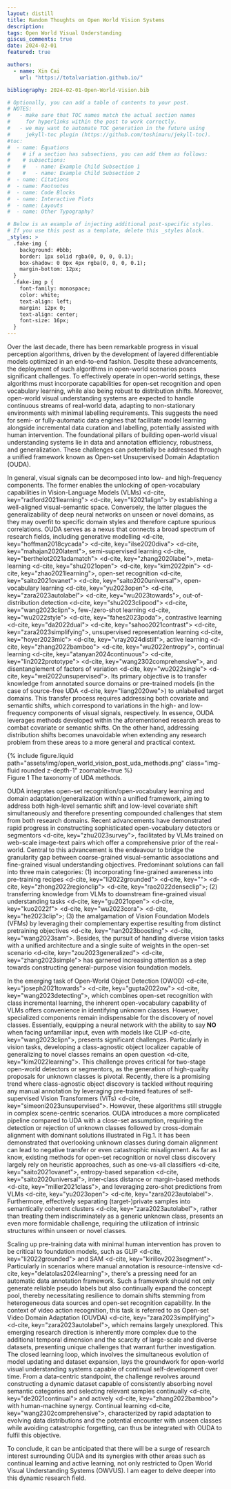 ```yaml
---
layout: distill
title: Random Thoughts on Open World Vision Systems
description: 
tags: Open World Visual Understanding
giscus_comments: true
date: 2024-02-01
featured: true

authors:
  - name: Xin Cai
    url: "https://totalvariation.github.io/"

bibliography: 2024-02-01-Open-World-Vision.bib

# Optionally, you can add a table of contents to your post.
# NOTES:
#   - make sure that TOC names match the actual section names
#     for hyperlinks within the post to work correctly.
#   - we may want to automate TOC generation in the future using
#     jekyll-toc plugin (https://github.com/toshimaru/jekyll-toc).
#toc:
#  - name: Equations
#    # if a section has subsections, you can add them as follows:
#    # subsections:
#    #   - name: Example Child Subsection 1
#    #   - name: Example Child Subsection 2
#  - name: Citations
#  - name: Footnotes
#  - name: Code Blocks
#  - name: Interactive Plots
#  - name: Layouts
#  - name: Other Typography?

# Below is an example of injecting additional post-specific styles.
# If you use this post as a template, delete this _styles block.
_styles: >
  .fake-img {
    background: #bbb;
    border: 1px solid rgba(0, 0, 0, 0.1);
    box-shadow: 0 0px 4px rgba(0, 0, 0, 0.1);
    margin-bottom: 12px;
  }
  .fake-img p {
    font-family: monospace;
    color: white;
    text-align: left;
    margin: 12px 0;
    text-align: center;
    font-size: 16px;
  }
---
```


Over the last decade, there has been remarkable progress in visual perception algorithms, driven by the development of layered differentiable models optimized in an end-to-end fashion. Despite these advancements, the deployment of such algorithms in open-world scenarios poses significant challenges. To effectively operate in open-world settings, these algorithms must incorporate capabilities for open-set recognition and open vocabulary learning, while also being robust to distribution shifts. Moreover, open-world visual understanding systems are expected to handle continuous streams of real-world data, adapting to non-stationary environments with minimal labelling requirements. This suggests the need for semi- or fully-automatic data engines that facilitate model learning alongside incremental data curation and labelling, potentially assisted with human intervention. The foundational pillars of building open-world visual understanding systems lie in data and annotation efficiency, robustness, and generalization. These challenges can potentially be addressed through a unified framework known as Open-set Unsupervised Domain Adaptation (OUDA).
	
In general, visual signals can be decomposed into low- and high-frequency components. The former enables the unlocking of open-vocabulary capabilities in Vision-Language Models (VLMs) <d-cite, key="radford2021learning"></d-cite> <d-cite, key="li2021align"></d-cite> by establishing a well-aligned visual-semantic space. Conversely, the latter plagues the generalizability of deep neural networks on unseen or novel domains, as they may overfit to specific domain styles and therefore capture spurious correlations. OUDA serves as a nexus that connects a broad spectrum of research fields, including generative modelling <d-cite, key="hoffman2018cycada"><d-cite> <d-cite, key="ilse2020diva"><d-cite> <d-cite, key="mahajan2020latent"><d-cite>, semi-supervised learning <d-cite, key="berthelot2021adamatch"><d-cite> <d-cite, key="zhang2020label"><d-cite>, meta-learning <d-cite, key="shu2021open"><d-cite> <d-cite, key="kim2022pin"><d-cite> <d-cite, key="zhao2021learning"><d-cite>, open-set recognition <d-cite, key="saito2021ovanet"><d-cite> <d-cite, key="saito2020universal"><d-cite>, open-vocabulary learning <d-cite, key="yu2023open"><d-cite> <d-cite, key="zara2023autolabel"><d-cite> <d-cite, key="wu2023towards"><d-cite>, out-of-distribution detection <d-cite, key="shu2023clipood"></d-cite> <d-cite, key="wang2023clipn"></d-cite>, few-/zero-shot learning <d-cite, key="wu2022style"></d-cite> <d-cite, key="fahes2023poda"></d-cite>, contrastive learning <d-cite, key="da2022dual"><d-cite> <d-cite, key="sahoo2021contrast"><d-cite> <d-cite, key="zara2023simplifying"><d-cite>, unsupervised representation learning <d-cite, key="hoyer2023mic"><d-cite> <d-cite, key="vray2024distill"><d-cite>, active learning <d-cite, key="zhang2022bamboo"></d-cite> <d-cite, key="wu2022entropy"></d-cite>, continual learning <d-cite, key="atanyan2024continuous"></d-cite> <d-cite, key="lin2022prototype"></d-cite> <d-cite, key="wang2302comprehensive"></d-cite>, and disentanglement of factors of variation <d-cite, key="wu2022single"></d-cite> <d-cite, key="wei2022unsupervised"></d-cite>. Its primary objective is to transfer knowledge from annotated source domains or pre-trained models (in the case of source-free UDA <d-cite, key="liang2020we"></d-cite>) to unlabelled target domains. This transfer process requires addressing both covariate and semantic shifts, which correspond to variations in the high- and low-frequency components of visual signals, respectively. In essence, OUDA leverages methods developed within the aforementioned research areas to combat covariate or semantic shifts. On the other hand, addressing distribution shifts becomes unavoidable when extending any research problem from these areas to a more general and practical context.

<div class="row mt-3">
    <div class="col-sm mt-3 mt-md-0">
        {% include figure.liquid path="assets/img/open_world_vision_post_uda_methods.png" class="img-fluid rounded z-depth-1" zoomable=true %}
    </div>
</div>
<div class="caption">
    Figure 1 The taxonomy of UDA methods.
</div>

OUDA integrates open-set recognition/open-vocabulary learning and domain adaptation/generalization within a unified framework, aiming to address both high-level semantic shift and low-level covariate shift simultaneously and therefore presenting compounded challenges that stem from both research domains. Recent advancements have demonstrated rapid progress in constructing sophisticated open-vocabulary detectors or segmentors <d-cite, key="zhu2023survey"></d-cite>, facilitated by VLMs trained on web-scale image-text pairs which offer a comprehensive prior of the real-world. Central to this advancement is the endeavour to bridge the granularity gap between coarse-grained visual-semantic associations and fine-grained visual understanding objectives. Predominant solutions can fall into three main categories: (1) incorporating fine-grained awareness into pre-training recipes <d-cite, key="li2022grounded"></d-cite> <d-cite, key=""></d-cite> <d-cite, key="zhong2022regionclip"></d-cite> <d-cite, key="rao2022denseclip"></d-cite>; (2) transferring knowledge from VLMs to downstream fine-grained visual understanding tasks <d-cite, key="gu2021open"></d-cite> <d-cite, key="kuo2022f"></d-cite> <d-cite, key="wu2023cora"></d-cite> <d-cite, key="he2023clip"></d-cite>; (3) the amalgamation of Vision Foundation Models (VFMs) by leveraging their complementary expertise resulting from distinct pretraining objectives <d-cite, key="han2023boosting"></d-cite> <d-cite, key="wang2023sam"></d-cite>. Besides, the pursuit of handling diverse vision tasks with a unified architecture and a single suite of weights in the open-set scenario <d-cite, key="zou2023generalized"></d-cite> <d-cite, key="zhang2023simple"></d-cite> has garnered increasing attention as a step towards constructing general-purpose vision foundation models.
		
In the emerging task of Open-World Object Detection (OWOD) <d-cite, key="joseph2021towards"></d-cite> <d-cite, key="gupta2022ow"></d-cite> <d-cite, key="wang2023detecting"></d-cite>, which combines open-set recognition with class incremental learning, the inherent open-vocabulary capability of VLMs offers convenience in identifying unknown classes. However, specialized components remain indispensable for the discovery of novel classes. Essentially, equipping a neural network with the ability to say **NO** when facing unfamiliar input, even with models like CLIP <d-cite, key="wang2023clipn"></d-cite>, presents significant challenges. Particularly in vision tasks, developing a class-agnostic object localizer capable of generalizing to novel classes remains an open question <d-cite, key="kim2022learning"></d-cite>. This challenge proves critical for two-stage open-world detectors or segmentors, as the generation of high-quality proposals for unknown classes is pivotal. Recently, there is a promising trend where class-agnostic object discovery is tackled without requiring any manual annotation by leveraging pre-trained features of self-supervised Vision Transformers (ViTs) <d-cite, key="simeoni2023unsupervised"></d-cite>. However, these algorithms still struggle in complex scene-centric scenarios. OUDA introduces a more complicated pipeline compared to UDA with a close-set assumption, requiring the detection or rejection of unknown classes followed by cross-domain alignment with dominant solutions illustrated in Fig.1. It has been demonstrated that overlooking unknown classes during domain alignment can lead to negative transfer or even catastrophic misalignment. As far as I know, existing methods for open-set recognition or novel class discovery largely rely on heuristic approaches, such as one-vs-all classifiers <d-cite, key="saito2021ovanet"></d-cite>, entropy-based separation <d-cite, key="saito2020universal"></d-cite>, inter-class distance or margin-based methods <d-cite, key="miller2021class"></d-cite>, and leveraging zero-shot predictions from VLMs <d-cite, key="yu2023open"></d-cite> <d-cite, key="zara2023autolabel"></d-cite>. Furthermore, effectively separating (target-)private samples into semantically coherent clusters <d-cite, key="zara2023autolabel"></d-cite>, rather than treating them indiscriminately as a generic unknown class, presents an even more formidable challenge, requiring the utilization of intrinsic structures within unseen or novel classes.

Scaling up pre-training data with minimal human intervention has proven to be critical to foundation models, such as GLIP <d-cite, key="li2022grounded"></d-cite> and SAM <d-cite, key="kirillov2023segment"></d-cite>. Particularly in scenarios where manual annotation is resource-intensive <d-cite, key="delatolas2024learning"></d-cite>, there's a pressing need for an automatic data annotation framework. Such a framework should not only generate reliable pseudo labels but also continually expand the concept pool, thereby necessitating resilience to domain shifts stemming from heterogeneous data sources and open-set recognition capability. In the context of video action recognition, this task is referred to as Open-set Video Domain Adaptation (OUVDA) <d-cite, key="zara2023simplifying"></d-cite> <d-cite, key="zara2023autolabel"></d-cite>, which remains largely unexplored. This emerging research direction is inherently more complex due to the additional temporal dimension and the scarcity of large-scale and diverse datasets, presenting unique challenges that warrant further investigation. The closed learning loop, which involves the simultaneous evolution of model updating and dataset expansion, lays the groundwork for open-world visual understanding systems capable of continual self-development over time. From a data-centric standpoint, the challenge revolves around constructing a dynamic dataset capable of consistently absorbing novel semantic categories and selecting relevant samples continually <d-cite, key="de2021continual"></d-cite> and actively <d-cite, key="zhang2022bamboo"><d-cite> with human-machine synergy. Continual learning <d-cite, key="wang2302comprehensive"></d-cite>, characterized by rapid adaptation to evolving data distributions and the potential encounter with unseen classes while avoiding catastrophic forgetting, can thus be integrated with OUDA to fulfil this objective.

To conclude, it can be anticipated that there will be a surge of research interest surrounding OUDA and its synergies with other areas such as continual learning and active learning, not only restricted to Open World Visual Understanding Systems (OWVUS). I am eager to delve deeper into this dynamic research field.

